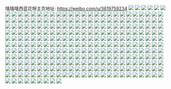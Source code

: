 嘻嘻嘻西蓝花呀主页地址: https://weibo.com/u/3619759234 
![](https://wx4.sinaimg.cn/mw2000/d7c12482ly1h92lywx6r0j20hu0rljt8.jpg) 
![](https://wx4.sinaimg.cn/mw2000/d7c12482ly1h92lywm38gj20yo1u2as0.jpg) 
![](https://wx4.sinaimg.cn/mw2000/d7c12482ly1h8z1gpmx01j20kc0pwtas.jpg) 
![](https://wx4.sinaimg.cn/mw2000/d7c12482ly1h8z1gqpzjjj23402c0b29.jpg) 
![](https://wx4.sinaimg.cn/mw2000/d7c12482ly1h8wq83bno6j22c0340hdu.jpg) 
![](https://wx4.sinaimg.cn/mw2000/d7c12482ly1h8vnsyzyfzj20lj17n0zm.jpg) 
![](https://wx4.sinaimg.cn/mw2000/d7c12482ly1h8vnsyo2blj20n01dsao1.jpg) 
![](https://wx4.sinaimg.cn/mw2000/d7c12482ly1h8oi6j8hkij21rv2iwe81.jpg) 
![](https://wx4.sinaimg.cn/mw2000/d7c12482ly1h8jxysj992j21m12jsnpd.jpg) 
![](https://wx4.sinaimg.cn/mw2000/d7c12482ly1h8jxyqxkpvj22c0340hdu.jpg) 
![](https://wx4.sinaimg.cn/mw2000/d7c12482ly1h8jxyrxb2jj21ui2mmhdu.jpg) 
![](https://wx4.sinaimg.cn/mw2000/d7c12482ly1h8jxyq3i1yj22c0340npe.jpg) 
![](https://wx4.sinaimg.cn/mw2000/d7c12482ly1h8j0gd5qqqj20sg23ub1h.jpg) 
![](https://wx4.sinaimg.cn/mw2000/d7c12482ly1h8bz4lsyvgj21kd2kfe82.jpg) 
![](https://wx4.sinaimg.cn/mw2000/d7c12482ly1h8bz4900hmj21o02807wi.jpg) 
![](https://wx4.sinaimg.cn/mw2000/d7c12482ly1h8bz4aiyfaj21o0280qv5.jpg) 
![](https://wx4.sinaimg.cn/mw2000/d7c12482ly1h8698by07bj20n01ds7ji.jpg) 
![](https://wx4.sinaimg.cn/mw2000/d7c12482ly1h82ttud6dcj20u0102ndv.jpg) 
![](https://wx4.sinaimg.cn/mw2000/d7c12482ly1h82ttupgh7j20u00w5th0.jpg) 
![](https://wx4.sinaimg.cn/mw2000/d7c12482ly1h7yng15ekbj20j60sr13i.jpg) 
![](https://wx4.sinaimg.cn/mw2000/d7c12482ly1h79i2q07z1j20n0173q7h.jpg) 
![](https://wx4.sinaimg.cn/mw2000/d7c12482ly1h79i2qmwbij20n01b077k.jpg) 
![](https://wx4.sinaimg.cn/mw2000/d7c12482ly1h79i2u0b61j21541kwqjv.jpg) 
![](https://wx4.sinaimg.cn/mw2000/d7c12482ly1h6x3pv7b10j20n01dsjv7.jpg) 
![](https://wx4.sinaimg.cn/mw2000/d7c12482ly1h6r8a3e92pj20ow0jqk0l.jpg) 
![](https://wx4.sinaimg.cn/mw2000/d7c12482ly1h6r8auomtpj20si0qatmn.jpg) 
![](https://wx4.sinaimg.cn/mw2000/d7c12482ly1h6m5m64y8wj21400u0dqa.jpg) 
![](https://wx4.sinaimg.cn/mw2000/d7c12482ly1h6m5m6j590j21el0rkn44.jpg) 
![](https://wx4.sinaimg.cn/mw2000/d7c12482ly1h6m5m9jgbkj22u01len0v.jpg) 
![](https://wx4.sinaimg.cn/mw2000/d7c12482ly1h6m5n9i1hfj21be0zk40e.jpg) 
![](https://wx4.sinaimg.cn/mw2000/d7c12482ly1h6e2evqgfzj22a22rj4qr.jpg) 
![](https://wx4.sinaimg.cn/mw2000/d7c12482ly1h6e2ewxwunj22642mqkjm.jpg) 
![](https://wx4.sinaimg.cn/mw2000/d7c12482ly1h6d61imt6fj20u01hcdio.jpg) 
![](https://wx4.sinaimg.cn/mw2000/d7c12482ly1h6b2ir6m1kj20yk14ck7n.jpg) 
![](https://wx4.sinaimg.cn/mw2000/d7c12482ly1h6b2iptwz5j226z2xb1ky.jpg) 
![](https://wx4.sinaimg.cn/mw2000/d7c12482ly1h670sdg23sj20s21dv14z.jpg) 
![](https://wx4.sinaimg.cn/mw2000/d7c12482ly1h630n4hrr9j20zj1bewet.jpg) 
![](https://wx4.sinaimg.cn/mw2000/d7c12482ly1h630n4solzj20kw0pc0xb.jpg) 
![](https://wx4.sinaimg.cn/mw2000/d7c12482ly1h5ulssc7ubj22812ylhdt.jpg) 
![](https://wx4.sinaimg.cn/mw2000/d7c12482ly1h5lkdjmsj0j21na1m5nhf.jpg) 
![](https://wx4.sinaimg.cn/mw2000/d7c12482ly1h5lkdqgcjzj22ao23c1ky.jpg) 
![](https://wx4.sinaimg.cn/mw2000/d7c12482ly1h5kasf7o1kj231728knpe.jpg) 
![](https://wx4.sinaimg.cn/mw2000/d7c12482ly1h5kb42ftbbj233g1zihdu.jpg) 
![](https://wx4.sinaimg.cn/mw2000/d7c12482ly1h5kasjhzm1j232e20r7wi.jpg) 
![](https://wx4.sinaimg.cn/mw2000/d7c12482ly1h5kasg68i7j22bh2isu0y.jpg) 
![](https://wx4.sinaimg.cn/mw2000/d7c12482ly1h5ian8dl8zj215p1qbkcb.jpg) 
![](https://wx4.sinaimg.cn/mw2000/d7c12482ly1h5btvszqg0j20lk153wgb.jpg) 
![](https://wx4.sinaimg.cn/mw2000/d7c12482ly1h5bu1eb1p1j20r10wfwoy.jpg) 
![](https://wx4.sinaimg.cn/mw2000/d7c12482ly1h59mqb39mfj20hn0zagov.jpg) 
![](https://wx4.sinaimg.cn/mw2000/d7c12482ly1h56q7tqds1j225632a4qq.jpg) 
![](https://wx4.sinaimg.cn/mw2000/d7c12482ly1h55iw9eu3ej225v22bb29.jpg) 
![](https://wx4.sinaimg.cn/mw2000/d7c12482ly1h55iwarvj2j23402c07wh.jpg) 
![](https://wx4.sinaimg.cn/mw2000/d7c12482ly1h55iw8gmmdj23402c0qv5.jpg) 
![](https://wx4.sinaimg.cn/mw2000/d7c12482ly1h520l9n69jj21k725dh7n.jpg) 
![](https://wx4.sinaimg.cn/mw2000/d7c12482ly1h51vux2dt3j20n01dsb29.jpg) 
![](https://wx4.sinaimg.cn/mw2000/d7c12482ly1h4robqrde8j214o1jt1kx.jpg) 
![](https://wx4.sinaimg.cn/mw2000/d7c12482ly1h4rod6x0ejj20u0140nbm.jpg) 
![](https://wx4.sinaimg.cn/mw2000/d7c12482ly1h4robo5qewj22dc35sqv7.jpg) 
![](https://wx4.sinaimg.cn/mw2000/d7c12482ly1h4ados3j7mj213k1bq16t.jpg) 
![](https://wx4.sinaimg.cn/mw2000/d7c12482ly1h4adosvwecj22u01le7wh.jpg) 
![](https://wx4.sinaimg.cn/mw2000/d7c12482ly1h4adotrtv7j22u01le7rk.jpg) 
![](https://wx4.sinaimg.cn/mw2000/d7c12482ly1h3tzybzktlj210k1g1wyi.jpg) 
![](https://wx4.sinaimg.cn/mw2000/d7c12482ly1h3tzybha9uj210d1kwnnu.jpg) 
![](https://wx4.sinaimg.cn/mw2000/d7c12482ly1h3tzydp3vrj21fe248hdt.jpg) 
![](https://wx4.sinaimg.cn/mw2000/d7c12482ly1h2pm7jvzx6j22c0340hdv.jpg) 
![](https://wx4.sinaimg.cn/mw2000/d7c12482ly1h2pm6zoegvj21kn1zcb29.jpg) 
![](https://wx4.sinaimg.cn/mw2000/d7c12482ly1h2jt19w5qdj22zf2c0u0x.jpg) 
![](https://wx4.sinaimg.cn/mw2000/d7c12482ly1h2ikh24isvj20u01hcqe5.jpg) 
![](https://wx4.sinaimg.cn/mw2000/d7c12482ly1h2cxwid8b1j22772xlkjl.jpg) 
![](https://wx4.sinaimg.cn/mw2000/d7c12482ly1h1tjk2oedhj22c0340hdw.jpg) 
![](https://wx4.sinaimg.cn/mw2000/d7c12482ly1h1mytdj669j20n00g1t9c.jpg) 
![](https://wx4.sinaimg.cn/mw2000/d7c12482ly1h179evbgu5j20w41d148z.jpg) 
![](https://wx4.sinaimg.cn/mw2000/d7c12482ly1h179euuy14j21sc2dse81.jpg) 
![](https://wx4.sinaimg.cn/mw2000/d7c12482ly1h0z5dz1w9tj21311l71kx.jpg) 
![](https://wx4.sinaimg.cn/mw2000/d7c12482ly1h0z5dylsmsj22762xdx6r.jpg) 
![](https://wx4.sinaimg.cn/mw2000/d7c12482ly1h0z5e4cnlsj22c033zb2c.jpg) 
![](https://wx4.sinaimg.cn/mw2000/d7c12482ly1h0z5e1pjfcj22c033z7wl.jpg) 
![](https://wx4.sinaimg.cn/mw2000/d7c12482ly1h0j3m6zhhsj22c0340000.jpg) 
![](https://wx4.sinaimg.cn/mw2000/d7c12482ly1h0j3m0i50bj22c0340e83.jpg) 
![](https://wx4.sinaimg.cn/mw2000/d7c12482ly1h0j3m1vpcqj20la0sgn3c.jpg) 
![](https://wx4.sinaimg.cn/mw2000/d7c12482ly1h0j3m19uhsj20la0sg0xs.jpg) 
![](https://wx4.sinaimg.cn/mw2000/d7c12482ly1h0j3m27tmyj20hu0g4q5c.jpg) 
![](https://wx4.sinaimg.cn/mw2000/d7c12482ly1h0j3m10xb0j20lc0sgq83.jpg) 
![](https://wx4.sinaimg.cn/mw2000/d7c12482ly1h0d7rs9d7gj22c0340kjo.jpg) 
![](https://wx4.sinaimg.cn/mw2000/d7c12482ly1h0d7rnnrp1j22c0340u0z.jpg) 
![](https://wx4.sinaimg.cn/mw2000/d7c12482ly1h09ty3v5s0j20tm105dx5.jpg) 
![](https://wx4.sinaimg.cn/mw2000/d7c12482ly1h09jqp8iixj20n01dshdt.jpg) 
![](https://wx4.sinaimg.cn/mw2000/d7c12482ly1h07lp0drgxj20u0140jxj.jpg) 
![](https://wx4.sinaimg.cn/mw2000/d7c12482ly1h07lp1k71dj20u01400ym.jpg) 
![](https://wx4.sinaimg.cn/mw2000/d7c12482ly1h07lp2i8bdj20u0140q7z.jpg) 
![](https://wx4.sinaimg.cn/mw2000/d7c12482ly1h07lsruu3pj20r31a9qbj.jpg) 
![](https://wx4.sinaimg.cn/mw2000/d7c12482ly1h07lp30uypj20u01407aq.jpg) 
![](https://wx4.sinaimg.cn/mw2000/d7c12482ly1h07iuo5cxdj20u01hcdmv.jpg) 
![](https://wx4.sinaimg.cn/mw2000/d7c12482ly1h01op3ybmxj20u00wigq2.jpg) 
![](https://wx4.sinaimg.cn/mw2000/d7c12482ly1h01op51qraj20ry1dq7g0.jpg) 
![](https://wx4.sinaimg.cn/mw2000/d7c12482ly1h01op3elfoj20u014043y.jpg) 
![](https://wx4.sinaimg.cn/mw2000/d7c12482ly1gzrfis7z9oj20mu0mv77w.jpg) 
![](https://wx4.sinaimg.cn/mw2000/d7c12482ly1gykf9b2lw5j20u013an0y.jpg) 
![](https://wx4.sinaimg.cn/mw2000/d7c12482ly1gykf9av842j211r0u00yr.jpg) 
![](https://wx4.sinaimg.cn/mw2000/d7c12482ly1gykf995zvlj20u00ysjwh.jpg) 
![](https://wx4.sinaimg.cn/mw2000/d7c12482ly1gykf9anx2tj20u013g0xx.jpg) 
![](https://wx4.sinaimg.cn/mw2000/d7c12482ly1gykfct9b0jj20u01407af.jpg) 
![](https://wx4.sinaimg.cn/mw2000/d7c12482ly1gyepari4bfj21400u0qay.jpg) 
![](https://wx4.sinaimg.cn/mw2000/d7c12482ly1gyeparrwiij20u01400zv.jpg) 
![](https://wx4.sinaimg.cn/mw2000/d7c12482ly1gwf2vyb1cwj22ym2b1b2b.jpg) 
![](https://wx4.sinaimg.cn/mw2000/d7c12482ly1gwf2vrtvkdj21o0280qv6.jpg) 
![](https://wx4.sinaimg.cn/mw2000/d7c12482ly1gwf2w0bfjwj22c03407wj.jpg) 
![](https://wx4.sinaimg.cn/mw2000/d7c12482ly1gwf2w294cbj22c02sle82.jpg) 
![](https://wx4.sinaimg.cn/mw2000/d7c12482ly1gwf2w4mgdhj22c0340qv6.jpg) 
![](https://wx4.sinaimg.cn/mw2000/d7c12482ly1gwf2w8df6yj22c0340u11.jpg) 
![](https://wx4.sinaimg.cn/mw2000/d7c12482ly1gwf2w9yfqpj23402c04qq.jpg) 
![](https://wx4.sinaimg.cn/mw2000/d7c12482ly1gwf2wdlyyzj22c03407wj.jpg) 
![](https://wx4.sinaimg.cn/mw2000/d7c12482ly1gwf2wfyiz6j22c0340b2a.jpg) 
![](https://wx4.sinaimg.cn/mw2000/d7c12482ly1gwf2whw3jnj22c0340b2a.jpg) 
![](https://wx4.sinaimg.cn/mw2000/003WY8Jsly1gvrhokdsb9j62c0340e8202.jpg) 
![](https://wx4.sinaimg.cn/mw2000/003WY8Jsly1gvrhp15v06j63402c07wi02.jpg) 
![](https://wx4.sinaimg.cn/mw2000/003WY8Jsly1gvrhpa12tzj62c02pau0y02.jpg) 
![](https://wx4.sinaimg.cn/mw2000/003WY8Jsly1gvrhpgefbxj60ti13kjyj02.jpg) 
![](https://wx4.sinaimg.cn/mw2000/003WY8Jsly1gvrhoap2wbj62c03404qr02.jpg) 
![](https://wx4.sinaimg.cn/mw2000/003WY8Jsly1gvrhpozj6wj62c03404qr02.jpg) 
![](https://wx4.sinaimg.cn/mw2000/003WY8Jsly1gvrhpfie1fj61fy1zpnpd02.jpg) 
![](https://wx4.sinaimg.cn/mw2000/003WY8Jsly1gvrhoxkuw8j62c03407wj02.jpg) 
![](https://wx4.sinaimg.cn/mw2000/003WY8Jsly1gvrhq0ostsj62c0340b2b02.jpg) 
![](https://wx4.sinaimg.cn/mw2000/003WY8Jsly1gun9zo6w51j63402c01ky02.jpg) 
![](https://wx4.sinaimg.cn/mw2000/003WY8Jsly1gun9zps9sej63402c04qq02.jpg) 
![](https://wx4.sinaimg.cn/mw2000/003WY8Jsly1gun9zqvvbzj62v725kaxt02.jpg) 
![](https://wx4.sinaimg.cn/mw2000/003WY8Jsly1gun9zmrzmoj63402c0hdt02.jpg) 
![](https://wx4.sinaimg.cn/mw2000/003WY8Jsly1gumctizwfgj62c0340hdv02.jpg) 
![](https://wx4.sinaimg.cn/mw2000/d7c12482ly1gumctjyrs9j229w2oz4qq.jpg) 
![](https://wx4.sinaimg.cn/mw2000/003WY8Jsly1gumctlhclhj62c02wvqv602.jpg) 
![](https://wx4.sinaimg.cn/mw2000/d7c12482ly1gumctnkneuj22c03407wj.jpg) 
![](https://wx4.sinaimg.cn/mw2000/d7c12482ly1gumctpc0olj22c0340b2b.jpg) 
![](https://wx4.sinaimg.cn/mw2000/003WY8Jsly1gumctqp3kqj62c020o7wi02.jpg) 
![](https://wx4.sinaimg.cn/mw2000/003WY8Jsly1gumctthknej62c0340x6q02.jpg) 
![](https://wx4.sinaimg.cn/mw2000/003WY8Jsly1gumctvy0lpj63402c0npe02.jpg) 
![](https://wx4.sinaimg.cn/mw2000/003WY8Jsly1gumctxz0ujj63402c04qr02.jpg) 
![](https://wx4.sinaimg.cn/mw2000/003WY8Jsly1gtot4loru5j63402c01kz02.jpg) 
![](https://wx4.sinaimg.cn/mw2000/003WY8Jsly1gtot4uf8byj625e30inpe02.jpg) 
![](https://wx4.sinaimg.cn/mw2000/003WY8Jsly1gtot48voalj62dc35snpe02.jpg) 
![](https://wx4.sinaimg.cn/mw2000/d7c12482ly1gtot44ssppj20sg1sn7oc.jpg) 
![](https://wx4.sinaimg.cn/mw2000/003WY8Jsly1gtot4bbgkqj62c0340e8202.jpg) 
![](https://wx4.sinaimg.cn/mw2000/003WY8Jsly1gtot3znvv8j61w123hnpd02.jpg) 
![](https://wx4.sinaimg.cn/mw2000/003WY8Jsly1gtot4ctx3xj61sj2f5npd02.jpg) 
![](https://wx4.sinaimg.cn/mw2000/003WY8Jsly1gtot4e3lgtj63402c01ky02.jpg) 
![](https://wx4.sinaimg.cn/mw2000/003WY8Jsly1gtot4fox8hj62c0340hdt02.jpg) 
![](https://wx4.sinaimg.cn/mw2000/003WY8Jsly1gtot4h1mkpj63402c0x6p02.jpg) 
![](https://wx4.sinaimg.cn/mw2000/003WY8Jsly1gtnp3o1mbdj63402c0ker02.jpg) 
![](https://wx4.sinaimg.cn/mw2000/003WY8Jsly1gtnp3q635gj63402c0u0x02.jpg) 
![](https://wx4.sinaimg.cn/mw2000/003WY8Jsly1gtnp3m5rghj63402c0b2a02.jpg) 
![](https://wx4.sinaimg.cn/mw2000/003WY8Jsly1gtnp3s2g90j628k23gnpd02.jpg) 
![](https://wx4.sinaimg.cn/mw2000/d7c12482ly1gt7lv9ft1xj20n01dsgqn.jpg) 
![](https://wx4.sinaimg.cn/mw2000/d7c12482ly1gszcmnun3sj23402c0kjm.jpg) 
![](https://wx4.sinaimg.cn/mw2000/d7c12482ly1gszcmm21r8j22c02lzqv5.jpg) 
![](https://wx4.sinaimg.cn/mw2000/d7c12482ly1grp7c77ixgj20z11af4ga.jpg) 
![](https://wx4.sinaimg.cn/mw2000/d7c12482ly1grp7c7vfxvj219s1bbk45.jpg) 
![](https://wx4.sinaimg.cn/mw2000/d7c12482ly1gr22facyfuj21wz2p64qp.jpg) 
![](https://wx4.sinaimg.cn/mw2000/d7c12482ly1gr22fdvph7j22692vhap6.jpg) 
![](https://wx4.sinaimg.cn/mw2000/d7c12482ly1gqty6k6rtyj22c03404qq.jpg) 
![](https://wx4.sinaimg.cn/mw2000/d7c12482ly1gqty702c4bj22c0340qv5.jpg) 
![](https://wx4.sinaimg.cn/mw2000/d7c12482ly1gqqkthl7zwj23402c01kx.jpg) 
![](https://wx4.sinaimg.cn/mw2000/d7c12482ly1gqqkt9oqwuj22131lox6s.jpg) 
![](https://wx4.sinaimg.cn/mw2000/d7c12482ly1gqqktdvaioj20lc0sge3i.jpg) 
![](https://wx4.sinaimg.cn/mw2000/d7c12482ly1gqqktkm54mj23402c0dy7.jpg) 
![](https://wx4.sinaimg.cn/mw2000/d7c12482ly1gqqktqrh8nj22c0340hdt.jpg) 
![](https://wx4.sinaimg.cn/mw2000/d7c12482ly1gqqkty5ccfj22u01le1kx.jpg) 
![](https://wx4.sinaimg.cn/mw2000/d7c12482ly1gqqktsdz3mj21400ru467.jpg) 
![](https://wx4.sinaimg.cn/mw2000/d7c12482ly1gqqktujf68j23402c04in.jpg) 
![](https://wx4.sinaimg.cn/mw2000/d7c12482ly1gqqks1lvzfj23402c0nhl.jpg) 
![](https://wx4.sinaimg.cn/mw2000/d7c12482ly1gqkfpbrdqtj21wi2ilu11.jpg) 
![](https://wx4.sinaimg.cn/mw2000/d7c12482ly1gqfmid2reqj22vg25lnpj.jpg) 
![](https://wx4.sinaimg.cn/mw2000/d7c12482ly1gqfmiitkdyj23402c0qve.jpg) 
![](https://wx4.sinaimg.cn/mw2000/d7c12482ly1gq4ig93eqaj21400u07lf.jpg) 
![](https://wx4.sinaimg.cn/mw2000/d7c12482ly1gq4igez55zj21kk21v4qt.jpg) 
![](https://wx4.sinaimg.cn/mw2000/d7c12482ly1gq4igain5hj218g0tm1dg.jpg) 
![](https://wx4.sinaimg.cn/mw2000/d7c12482ly1gq4ig82j9nj22c03404qx.jpg) 
![](https://wx4.sinaimg.cn/mw2000/d7c12482ly1gq4igho6pjj22u01leu0x.jpg) 
![](https://wx4.sinaimg.cn/mw2000/d7c12482ly1gq4igola5mj22801o07wh.jpg) 
![](https://wx4.sinaimg.cn/mw2000/d7c12482ly1gq4igmdehzj22u01le1ky.jpg) 
![](https://wx4.sinaimg.cn/mw2000/d7c12482ly1gq4igj6vohj23402c0e81.jpg) 
![](https://wx4.sinaimg.cn/mw2000/d7c12482ly1gq4igqbdbrj23402c0npd.jpg) 
![](https://wx4.sinaimg.cn/mw2000/d7c12482ly1gpp53uq3haj21o0280nph.jpg) 
![](https://wx4.sinaimg.cn/mw2000/d7c12482ly1gpp53wxqdzj21l11zbkjo.jpg) 
![](https://wx4.sinaimg.cn/mw2000/d7c12482ly1gpp55af7trj22c02xthe5.jpg) 
![](https://wx4.sinaimg.cn/mw2000/d7c12482ly1gpp53vvd3bj21s91kzu0z.jpg) 
![](https://wx4.sinaimg.cn/mw2000/d7c12482gy1gph57zkyknj22c0340x6p.jpg) 
![](https://wx4.sinaimg.cn/mw2000/d7c12482gy1gph64wm1c8j22b52pau1c.jpg) 
![](https://wx4.sinaimg.cn/mw2000/d7c12482gy1gph651n6rmj223g2rbx6w.jpg) 
![](https://wx4.sinaimg.cn/mw2000/d7c12482gy1gph6583s22j21m122l1l3.jpg) 
![](https://wx4.sinaimg.cn/mw2000/d7c12482gy1gph6heg4okj23402c0qv7.jpg) 
![](https://wx4.sinaimg.cn/mw2000/d7c12482gy1gph6h8httpj22c0340e82.jpg) 
![](https://wx4.sinaimg.cn/mw2000/d7c12482gy1gpgbijzhe9j22c0340u10.jpg) 
![](https://wx4.sinaimg.cn/mw2000/d7c12482gy1gpgbjgwuizj22c0340e86.jpg) 
![](https://wx4.sinaimg.cn/mw2000/d7c12482gy1gpgbjv32m8j231g1ye4qq.jpg) 
![](https://wx4.sinaimg.cn/mw2000/d7c12482gy1gpgbkb736cj22c0340npf.jpg) 
![](https://wx4.sinaimg.cn/mw2000/d7c12482gy1gpdwlujn4vj22mx2c07wm.jpg) 
![](https://wx4.sinaimg.cn/mw2000/d7c12482gy1gpdwntdkhfj23402c04qw.jpg) 
![](https://wx4.sinaimg.cn/mw2000/d7c12482gy1gpdwmp330lj23402c04qx.jpg) 
![](https://wx4.sinaimg.cn/mw2000/d7c12482gy1gpdwm7hmi7j22sd278npj.jpg) 
![](https://wx4.sinaimg.cn/mw2000/d7c12482gy1gpdwo01phoj23402c0e82.jpg) 
![](https://wx4.sinaimg.cn/mw2000/d7c12482gy1gpdwn8n07ej21o02807wm.jpg) 
![](https://wx4.sinaimg.cn/mw2000/d7c12482gy1gpdwnc5aasj23402c0qv5.jpg) 
![](https://wx4.sinaimg.cn/mw2000/d7c12482gy1gpdwmttttlj23402c0u0y.jpg) 
![](https://wx4.sinaimg.cn/mw2000/d7c12482gy1gpdwo80s07j20tp11c7wi.jpg) 
![](https://wx4.sinaimg.cn/mw2000/d7c12482ly1gp6bl3eewbj20l40l4jum.jpg) 
![](https://wx4.sinaimg.cn/mw2000/d7c12482ly1gp6bl43t3bj21o0280quo.jpg) 
![](https://wx4.sinaimg.cn/mw2000/d7c12482ly1gozzkw6pf7j235s2dcu0x.jpg) 
![](https://wx4.sinaimg.cn/mw2000/d7c12482ly1gozzl3lrpjj235s2dc4qp.jpg) 
![](https://wx4.sinaimg.cn/mw2000/d7c12482ly1gozz7dbytgj23402c04qp.jpg) 
![](https://wx4.sinaimg.cn/mw2000/d7c12482ly1gozz7m9tk7j235s2dc4pm.jpg) 
![](https://wx4.sinaimg.cn/mw2000/d7c12482ly1gozz7xscooj235s2dce81.jpg) 
![](https://wx4.sinaimg.cn/mw2000/d7c12482ly1gozz7ey0i3j21400u0n1c.jpg) 
![](https://wx4.sinaimg.cn/mw2000/d7c12482ly1gozz75hwroj235s2dcb29.jpg) 
![](https://wx4.sinaimg.cn/mw2000/d7c12482ly1gozz85upeqj235s2dc1kx.jpg) 
![](https://wx4.sinaimg.cn/mw2000/d7c12482ly1gox64yndm7j21o0280kjl.jpg) 
![](https://wx4.sinaimg.cn/mw2000/d7c12482ly1gox64taf13j21o0280kjl.jpg) 
![](https://wx4.sinaimg.cn/mw2000/d7c12482ly1gox64x6iwaj21o02804qq.jpg) 
![](https://wx4.sinaimg.cn/mw2000/d7c12482ly1goqbbznyx5j21o01tukjl.jpg) 
![](https://wx4.sinaimg.cn/mw2000/d7c12482ly1goqbc0pzjgj22801o0b2a.jpg) 
![](https://wx4.sinaimg.cn/mw2000/d7c12482ly1goqbbxvv52j21hj1osttu.jpg) 
![](https://wx4.sinaimg.cn/mw2000/d7c12482ly1goqbbyhrrhj21l91ph4qp.jpg) 
![](https://wx4.sinaimg.cn/mw2000/d7c12482ly1gokvucz6i6j23402c0hdv.jpg) 
![](https://wx4.sinaimg.cn/mw2000/d7c12482ly1gokvug741tj23402c0u0z.jpg) 
![](https://wx4.sinaimg.cn/mw2000/d7c12482ly1gokvueqvouj22c0340npe.jpg) 
![](https://wx4.sinaimg.cn/mw2000/d7c12482ly1gokvudxz0xj22801o0u0x.jpg) 
![](https://wx4.sinaimg.cn/mw2000/d7c12482ly1gokvuhfddnj23402c01ky.jpg) 
![](https://wx4.sinaimg.cn/mw2000/d7c12482ly1gokvu8ss4vj23402c0kjm.jpg) 
![](https://wx4.sinaimg.cn/mw2000/d7c12482ly1gojpespt2pj22c0340u11.jpg) 
![](https://wx4.sinaimg.cn/mw2000/d7c12482ly1gojpeq6or4j22c0340u0y.jpg) 
![](https://wx4.sinaimg.cn/mw2000/d7c12482ly1gojpevueoej23402c07wh.jpg) 
![](https://wx4.sinaimg.cn/mw2000/d7c12482ly1gojpgevzphj23402c0hdu.jpg) 
![](https://wx4.sinaimg.cn/mw2000/d7c12482ly1goiqp19cl2j21yf1o0hdu.jpg) 
![](https://wx4.sinaimg.cn/mw2000/d7c12482ly1goiqp3tcvhj21o0208hdu.jpg) 
![](https://wx4.sinaimg.cn/mw2000/d7c12482ly1goiqp2c53gj222m1nf7wi.jpg) 
![](https://wx4.sinaimg.cn/mw2000/d7c12482ly1goiqp5r531j21gm1gzx6p.jpg) 
![](https://wx4.sinaimg.cn/mw2000/d7c12482ly1goiqp8a551j22c0340b2c.jpg) 
![](https://wx4.sinaimg.cn/mw2000/d7c12482ly1goiqoz8coej21o0280hdu.jpg) 
![](https://wx4.sinaimg.cn/mw2000/d7c12482ly1goiqpaq1qnj22c0340e82.jpg) 
![](https://wx4.sinaimg.cn/mw2000/d7c12482ly1goiqpdihhej22c0340b2b.jpg) 
![](https://wx4.sinaimg.cn/mw2000/d7c12482ly1goiqphu7znj22c0340b2e.jpg) 
![](https://wx4.sinaimg.cn/mw2000/d7c12482ly1gogf9kcdn3j20n00drdhf.jpg) 
![](https://wx4.sinaimg.cn/mw2000/d7c12482ly1goe1xiv8v5j20jz0jzjue.jpg) 
![](https://wx4.sinaimg.cn/mw2000/d7c12482ly1gnqwgu8ogej21o0280ha3.jpg) 
![](https://wx4.sinaimg.cn/mw2000/d7c12482ly1gnqwgvoyguj23402c04qr.jpg) 
![](https://wx4.sinaimg.cn/mw2000/d7c12482ly1gnqwgszhjmj21o02804pt.jpg) 
![](https://wx4.sinaimg.cn/mw2000/d7c12482ly1gnqwgwbrlkj20n00ckdkv.jpg) 
![](https://wx4.sinaimg.cn/mw2000/d7c12482ly1gnqwh8ne4zj23402c0e81.jpg) 
![](https://wx4.sinaimg.cn/mw2000/d7c12482ly1gnqwgzn37hj22u01lee81.jpg) 
![](https://wx4.sinaimg.cn/mw2000/d7c12482ly1gnqwh7ubyij223a2bznpd.jpg) 
![](https://wx4.sinaimg.cn/mw2000/d7c12482ly1gnqwh71wjvj22u01le4qp.jpg) 
![](https://wx4.sinaimg.cn/mw2000/d7c12482ly1gnqwgwtggqj22sn1ka7on.jpg) 
![](https://wx4.sinaimg.cn/mw2000/d7c12482ly1gnjzjqpkfoj219u1wu1az.jpg) 
![](https://wx4.sinaimg.cn/mw2000/d7c12482ly1gnjzjrjy94j21o0280kjl.jpg) 
![](https://wx4.sinaimg.cn/mw2000/d7c12482ly1gnjzihq2csj22vt2c0e82.jpg) 
![](https://wx4.sinaimg.cn/mw2000/d7c12482ly1gnjzjsw2pij22c0340u0z.jpg) 
![](https://wx4.sinaimg.cn/mw2000/d7c12482ly1gnjzjukh5mj22c03404qq.jpg) 
![](https://wx4.sinaimg.cn/mw2000/d7c12482ly1gnctj4kbylj216f0nvn44.jpg) 
![](https://wx4.sinaimg.cn/mw2000/d7c12482ly1gnctj2vnwvj23402c0e81.jpg) 
![](https://wx4.sinaimg.cn/mw2000/d7c12482ly1gnctj4ssvyj20n012pn82.jpg) 
![](https://wx4.sinaimg.cn/mw2000/d7c12482ly1gnctj54487j22c0340wos.jpg) 
![](https://wx4.sinaimg.cn/mw2000/d7c12482ly1gn7bl5h1soj21gm1z41kx.jpg) 
![](https://wx4.sinaimg.cn/mw2000/d7c12482ly1gmy1smx6pxj21z91jte81.jpg) 
![](https://wx4.sinaimg.cn/mw2000/d7c12482ly1gmy1uc3oqnj23402c0hdv.jpg) 
![](https://wx4.sinaimg.cn/mw2000/d7c12482ly1gmy1tbeg7gj22c03401kz.jpg) 
![](https://wx4.sinaimg.cn/mw2000/d7c12482ly1gmy1ssxqmmj21ek20v4or.jpg) 
![](https://wx4.sinaimg.cn/mw2000/d7c12482ly1gmy1trnpwkj22c0340npe.jpg) 
![](https://wx4.sinaimg.cn/mw2000/d7c12482ly1gmy1upacwtj21o0280e81.jpg) 
![](https://wx4.sinaimg.cn/mw2000/d7c12482ly1gmy1se9b0gj22c0340npd.jpg) 
![](https://wx4.sinaimg.cn/mw2000/d7c12482ly1gmy1vfpsfhj23402c0x6q.jpg) 
![](https://wx4.sinaimg.cn/mw2000/d7c12482ly1gmy2023585j22c0340e82.jpg) 
![](https://wx4.sinaimg.cn/mw2000/d7c12482ly1gmy21sy5gwj22c0340u0x.jpg) 
![](https://wx4.sinaimg.cn/mw2000/d7c12482ly1gmy1zl0h2fj22e31ponle.jpg) 
![](https://wx4.sinaimg.cn/mw2000/d7c12482ly1gms6d068hgj222r24v1kx.jpg) 
![](https://wx4.sinaimg.cn/mw2000/d7c12482ly1gms6d84h8nj227k2n3b29.jpg) 
![](https://wx4.sinaimg.cn/mw2000/d7c12482ly1gms6dfirlwj223z28e4qp.jpg) 
![](https://wx4.sinaimg.cn/mw2000/d7c12482ly1gms6dot67vj22a929j1kx.jpg) 
![](https://wx4.sinaimg.cn/mw2000/d7c12482ly1gms6dw8ruvj220l1zox6j.jpg) 
![](https://wx4.sinaimg.cn/mw2000/d7c12482ly1gms6e8h97bj2236285b29.jpg) 
![](https://wx4.sinaimg.cn/mw2000/d7c12482ly1gms6ejteubj22c0340kjl.jpg) 
![](https://wx4.sinaimg.cn/mw2000/d7c12482ly1gms6cuc787j22c0340kjm.jpg) 
![](https://wx4.sinaimg.cn/mw2000/d7c12482ly1gms6fat495j22a32cib29.jpg) 
![](https://wx4.sinaimg.cn/mw2000/d7c12482ly1gms6ern4oaj22732ce7wh.jpg) 
![](https://wx4.sinaimg.cn/mw2000/d7c12482ly1gms4brcdmjj22c02c0npd.jpg) 
![](https://wx4.sinaimg.cn/mw2000/d7c12482ly1gmfd00pdw2j22c0340dri.jpg) 
![](https://wx4.sinaimg.cn/mw2000/d7c12482gy1gm56ek7avtj20n01dsqdu.jpg) 
![](https://wx4.sinaimg.cn/mw2000/d7c12482gy1gm56ev4flkj22c029vx6p.jpg) 
![](https://wx4.sinaimg.cn/mw2000/d7c12482gy1gm56f8hf8fj22c03404qq.jpg) 
![](https://wx4.sinaimg.cn/mw2000/d7c12482gy1gm56g0goqwj22c0340kjn.jpg) 
![](https://wx4.sinaimg.cn/mw2000/d7c12482gy1gm56ehodblj22c0340e82.jpg) 
![](https://wx4.sinaimg.cn/mw2000/d7c12482gy1gm56gowfbrj22c0340kjn.jpg) 
![](https://wx4.sinaimg.cn/mw2000/d7c12482gy1gly5ax1349j234022cqv5.jpg) 
